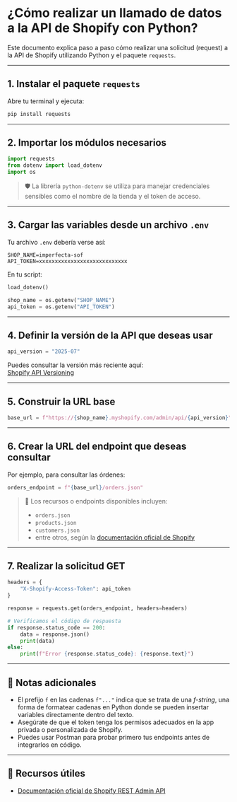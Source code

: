 # ¿Cómo realizar un llamado de datos a la API de Shopify con Python?

Este documento explica paso a paso cómo realizar una solicitud (request) a la API de Shopify utilizando Python y el paquete `requests`.

---

## 1. Instalar el paquete `requests`

Abre tu terminal y ejecuta:

```bash
pip install requests
```

---

## 2. Importar los módulos necesarios

```python
import requests
from dotenv import load_dotenv
import os
```

> 🛡️ La librería `python-dotenv` se utiliza para manejar credenciales sensibles como el nombre de la tienda y el token de acceso.

---

## 3. Cargar las variables desde un archivo `.env`

Tu archivo `.env` debería verse así:

```
SHOP_NAME=imperfecta-sof
API_TOKEN=xxxxxxxxxxxxxxxxxxxxxxxxxxxx
```

En tu script:

```python
load_dotenv()

shop_name = os.getenv("SHOP_NAME")
api_token = os.getenv("API_TOKEN")
```

---

## 4. Definir la versión de la API que deseas usar

```python
api_version = "2025-07"
```

Puedes consultar la versión más reciente aquí:  
[Shopify API Versioning](https://shopify.dev/docs/api/usage/versioning)

---

## 5. Construir la URL base

```python
base_url = f"https://{shop_name}.myshopify.com/admin/api/{api_version}"
```

---

## 6. Crear la URL del endpoint que deseas consultar

Por ejemplo, para consultar las órdenes:

```python
orders_endpoint = f"{base_url}/orders.json"
```

> 📌 Los recursos o endpoints disponibles incluyen:  
> - `orders.json`  
> - `products.json`  
> - `customers.json`  
> - entre otros, según la [documentación oficial de Shopify](https://shopify.dev/docs/api/admin-rest)

---

## 7. Realizar la solicitud GET

```python
headers = {
    "X-Shopify-Access-Token": api_token
}

response = requests.get(orders_endpoint, headers=headers)

# Verificamos el código de respuesta
if response.status_code == 200:
    data = response.json()
    print(data)
else:
    print(f"Error {response.status_code}: {response.text}")
```

---

## 🧠 Notas adicionales

- El prefijo `f` en las cadenas `f"..."` indica que se trata de una *f-string*, una forma de formatear cadenas en Python donde se pueden insertar variables directamente dentro del texto.
- Asegúrate de que el token tenga los permisos adecuados en la app privada o personalizada de Shopify.
- Puedes usar Postman para probar primero tus endpoints antes de integrarlos en código.

---

## 📎 Recursos útiles

- [Documentación oficial de Shopify REST Admin API](https://shopify.dev/docs/api/admin-rest)  

